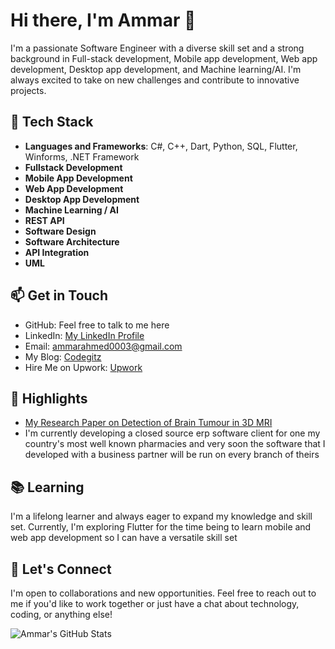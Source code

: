 # Hi there, I'm Ammar 👋

I'm a passionate Software Engineer with a diverse skill set and a strong background in Full-stack development, Mobile app development, Web app development, Desktop app development, and Machine learning/AI. I'm always excited to take on new challenges and contribute to innovative projects.

## 🔧 Tech Stack

- **Languages and Frameworks**: C#, C++, Dart, Python, SQL, Flutter, Winforms, .NET Framework
- **Fullstack Development**
- **Mobile App Development**
- **Web App Development**
- **Desktop App Development**
- **Machine Learning / AI**
- **REST API**
- **Software Design**
- **Software Architecture**
- **API Integration**
- **UML**

## 📫 Get in Touch

- GitHub: Feel free to talk to me here
- LinkedIn: [My LinkedIn Profile](https://www.linkedin.com/in/ammar-ahmed-17635b1b7/)
- Email: ammarahmed0003@gmail.com
- My Blog: [Codegitz](https://codegitz.com/)
- Hire Me on Upwork: [Upwork](https://www.upwork.com/freelancers/~016067f6d571cb3d42)

## 🌟 Highlights

- [My Research Paper on Detection of Brain Tumour in 3D MRI](https://ieeexplore.ieee.org/abstract/document/9989020/metrics#metrics)
- I'm currently developing a closed source erp software client for one my country's most well known pharmacies and very soon the software that I developed with a business partner will be run on every branch of theirs

## 📚 Learning

I'm a lifelong learner and always eager to expand my knowledge and skill set. Currently, I'm exploring Flutter for the time being to learn mobile and web app development so I can have a versatile skill set

## 💬 Let's Connect

I'm open to collaborations and new opportunities. Feel free to reach out to me if you'd like to work together or just have a chat about technology, coding, or anything else!

![Ammar's GitHub Stats](https://github-readme-stats.vercel.app/api?username=ammar629&show_icons=true)


<!--
**ammar629/ammar629** is a ✨ _special_ ✨ repository because its `README.md` (this file) appears on your GitHub profile.

Here are some ideas to get you started:

- 🔭 I’m currently working on ...
- 🌱 I’m currently learning ...
- 👯 I’m looking to collaborate on ...
- 🤔 I’m looking for help with ...
- 💬 Ask me about ...
- 📫 How to reach me: ...
- 😄 Pronouns: ...
- ⚡ Fun fact: ...
-->
